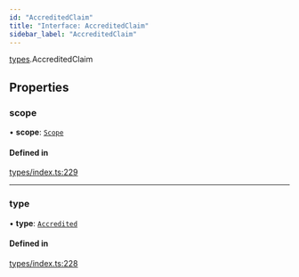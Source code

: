```yaml
---
id: "AccreditedClaim"
title: "Interface: AccreditedClaim"
sidebar_label: "AccreditedClaim"
---
```


[types](../../../modules/Types/Types.md).AccreditedClaim

## Properties

### scope

• **scope**: [`Scope`](../Scope/Scope.md)

#### Defined in

[types/index.ts:229](https://github.com/PolymeshAssociation/polymesh-sdk/blob/d4e2c127f/src/types/index.ts#L229)

___

### type

• **type**: [`Accredited`](../../../enums/Types/ClaimType/ClaimType.md#accredited)

#### Defined in

[types/index.ts:228](https://github.com/PolymeshAssociation/polymesh-sdk/blob/d4e2c127f/src/types/index.ts#L228)
